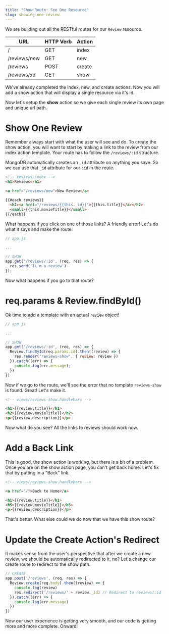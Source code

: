 ```yaml
---
title: "Show Route: See One Resource"
slug: showing-one-review
---
```


We are building out all the RESTful routes for our `Review` resource.

| URL              | HTTP Verb | Action  |
|------------------|-----------|---------|
| /                | GET       | index   |
| /reviews/new     | GET       | new     |
| /reviews         | POST      | create  |
| /reviews/:id     | GET       | show    |

We've already completed the index, new, and create actions. Now you will add a show action that will display a single resource via it's id. 

Now let's setup the **show** action so we give each single review its own page and unique url path.

# Show One Review

Remember always start with what the user will see and do. To create the show action, you will want to start by making a link to the review from our index action template. Your route has to follow the `/reviews/:id` structure.

MongoDB automatically creates an `_id` attribute on anything you save. So we can use that `_id` attribute for our `:id` in the route.

```html
<!-- reviews-index -->
<h1>Reviews</h1>

<a href="/reviews/new">New Review</a>

{{#each reviews}}
  <h2><a href="/reviews/{{this._id}}">{{this.title}}</a></h2>
  <small>{{this.movieTitle}}</small>
{{/each}}
```

What happens if you click on one of those links? A friendly error! Let's do what it says and make the route.

```js
// app.js

...

// SHOW
app.get('/reviews/:id', (req, res) => {
  res.send('I\'m a review')
});
```

Now what happens if you go to that route?

# req.params & Review.findById()

Ok time to add a template with an actual `review` object!

```js
// app.js

...

// SHOW
app.get('/reviews/:id', (req, res) => {
  Review.findById(req.params.id).then((review) => {
    res.render('reviews-show', { review: review })
  }).catch((err) => {
    console.log(err.message);
  })
})
```

Now if we go to the route, we'll see the error that no template `reviews-show` is found. Great! Let's make it.

```html
<!-- views/reviews-show.handlebars -->

<h1>{{review.title}}</h1>
<h2>{{review.movieTitle}}</h2>
<p>{{review.description}}</p>
```

Now what do you see? All the links to reviews should work now.

# Add a Back Link

This is good, the show action is working, but there is a bit of a problem. Once you are on the show action page, you can't get back home. Let's fix that by putting in a "Back" link.

```html
<!-- views/reviews-show.handlebars -->

<a href="/">Back to Home</a>

<h1>{{review.title}}</h1>
<h5>{{review.movieTitle}}</h5>
<p>{{review.description}}</p>

```

That's better. What else could we do now that we have this show route?

# Update the Create Action's Redirect

It makes sense from the user's perspective that after we create a new review, we should be automatically redirected to it, no? Let's change our create route to redirect to the show path.

```js
// CREATE
app.post('/reviews', (req, res) => {
  Review.create(req.body).then((review) => {
    console.log(review)
    res.redirect('/reviews/' + review._id) // Redirect to reviews/:id
  }).catch((err) => {
    console.log(err.message)
  })
})
```

Now our user experience is getting very smooth, and our code is getting more and more complete. Onward!
